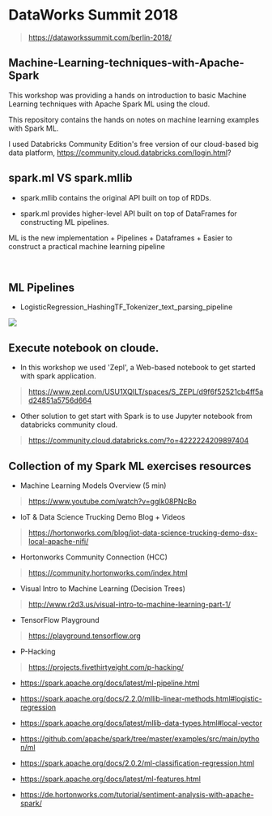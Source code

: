 # DataWorks Summit 2018
> https://dataworkssummit.com/berlin-2018/


## Machine-Learning-techniques-with-Apache-Spark

This workshop was providing a hands on introduction to basic Machine Learning techniques with Apache Spark ML using the cloud. 

This repository contains the hands on notes on machine learning examples with Spark ML.

I used Databricks Community Edition's free version of our cloud-based big data platform, https://community.cloud.databricks.com/login.html?


## spark.ml VS spark.mllib

- spark.mllib contains the original API built on top of RDDs. 

- spark.ml provides higher-level API built on top of DataFrames for constructing ML pipelines.

ML is the new implementation + Pipelines + Dataframes + Easier to construct a practical machine learning pipeline
 

<br>

## ML Pipelines 

- LogisticRegression_HashingTF_Tokenizer_text_parsing_pipeline
<img src="./pics/LogisticRegression_HashingTF_Tokenizer_text_parsing_pipeline.jpg"  />

## Execute notebook on cloude.

- In this workshop we used 'Zepl', a Web-based notebook to get started with spark application. 
> https://www.zepl.com/USU1XQILT/spaces/S_ZEPL/d9f6f52521cb4ff5ad24851a5756d664

- Other solution to get start with Spark is to use Jupyter notebook from databricks community cloud.
> https://community.cloud.databricks.com/?o=4222224209897404


## Collection of my Spark ML exercises resources
- Machine Learning Models Overview (5 min)
> https://www.youtube.com/watch?v=ggIk08PNcBo																								

- IoT & Data Science Trucking Demo Blog + Videos	
> https://hortonworks.com/blog/iot-data-science-trucking-demo-dsx-local-apache-nifi/																								
- Hortonworks Community Connection (HCC)	
> https://community.hortonworks.com/index.html																								

- Visual Intro to Machine Learning (Decision Trees)	
> http://www.r2d3.us/visual-intro-to-machine-learning-part-1/																								
- TensorFlow Playground	
> https://playground.tensorflow.org																								

- P-Hacking	
> https://projects.fivethirtyeight.com/p-hacking/												

- https://spark.apache.org/docs/latest/ml-pipeline.html

- https://spark.apache.org/docs/2.2.0/mllib-linear-methods.html#logistic-regression

 - https://spark.apache.org/docs/latest/mllib-data-types.html#local-vector
 
 - https://github.com/apache/spark/tree/master/examples/src/main/python/ml
 
 - https://spark.apache.org/docs/2.0.2/ml-classification-regression.html
 
 - https://spark.apache.org/docs/latest/ml-features.html

- https://de.hortonworks.com/tutorial/sentiment-analysis-with-apache-spark/



